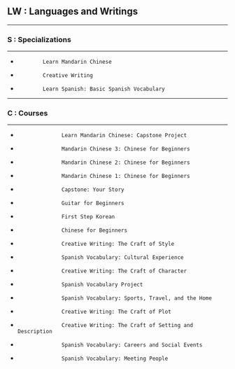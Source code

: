 ## LW : Languages and Writings

_____________________________

### S : Specializations
_____________________________
-             Learn Mandarin Chinese
-             Creative Writing
-             Learn Spanish: Basic Spanish Vocabulary

           
_____________________________
      
 ###  C : Courses
_____________________________
-                   Learn Mandarin Chinese: Capstone Project
-                   Mandarin Chinese 3: Chinese for Beginners
-                   Mandarin Chinese 2: Chinese for Beginners
-                   Mandarin Chinese 1: Chinese for Beginners
-                   Capstone: Your Story
-                   Guitar for Beginners
-                   First Step Korean
-                   Chinese for Beginners
-                   Creative Writing: The Craft of Style
-                   Spanish Vocabulary: Cultural Experience
-                   Creative Writing: The Craft of Character
-                   Spanish Vocabulary Project
-                   Spanish Vocabulary: Sports, Travel, and the Home
-                   Creative Writing: The Craft of Plot
-                   Creative Writing: The Craft of Setting and Description
-                   Spanish Vocabulary: Careers and Social Events
-                   Spanish Vocabulary: Meeting People
